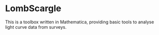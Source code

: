 # LombScargle
This is a toolbox written in Mathematica, providing basic tools to analyse light curve data from surveys.
